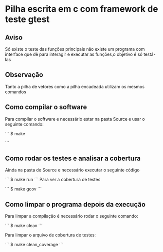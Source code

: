 # Pilha escrita em c com framework de teste gtest
## Aviso

Só existe o teste das funções principais não existe um programa com interface que dê para interagir e executar as funções,o objetivo é só testá-las

## Observação
Tanto a pilha de vetores como a pilha encadeada utilizam os mesmos comandos

## Como compilar o software

Para compilar o software e necessário estar na pasta Source e usar o seguinte comando:

´´´
$ make

´´´

## Como rodar os testes e analisar a cobertura

Ainda na pasta de Source e necessário executar o seguinte código

´´´
$ make run
´´´
Para ver a cobertura de testes

´´´
$ make gcov
´´´

## Como limpar o programa depois da execução
Para limpar a compilação é necessário rodar o seguinte comando:

´´´
$ make clean
´´´

Para limpar o arquivo de cobertura de testes:

´´´
$ make clean_coverage
´´´
